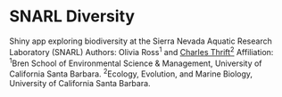 # SNARL Diversity
Shiny app exploring biodiversity at the Sierra Nevada Aquatic Research Laboratory (SNARL)
Authors:  Olivia Ross<sup>1</sup> and [Charles Thrift<sup>2</sup>](https://orcid.org/0000-0002-4257-6951)
Affiliation: <sup>1</sup>Bren School of Environmental Science & Management, University of California Santa Barbara. <sup>2</sup>Ecology, Evolution, and Marine Biology, University of California Santa Barbara. 
